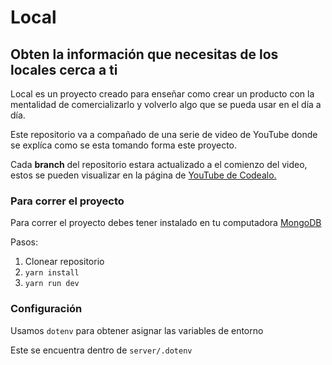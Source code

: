 # Local
## Obten la información que necesitas de los locales cerca a ti

Local es un proyecto creado para enseñar como crear un producto con la mentalidad de comercializarlo y volverlo algo que se pueda usar en el día a día.

Este repositorio va a compañado de una serie de video de YouTube donde se explíca como se esta tomando forma este proyecto.

Cada **branch** del repositorio estara actualizado a el comienzo del video, estos se pueden visualizar en la página de [YouTube de Codealo.](https://www.youtube.com/channel/UCLdBO2AVbCohANbEtEHn1CA)

### Para correr el proyecto

Para correr el proyecto debes tener instalado en tu computadora [MongoDB](https://www.mongodb.com/download-center/community)

Pasos:

1. Clonear repositorio
2. `yarn install`
3. `yarn run dev`

### Configuración
Usamos `dotenv` para obtener asignar las variables de entorno

Este se encuentra dentro de `server/.dotenv`

